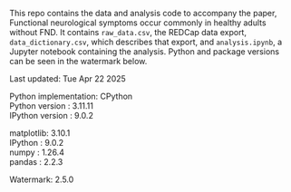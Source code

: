 This repo contains the data and analysis code to accompany the paper, Functional neurological symptoms occur commonly in healthy adults without FND. It contains `raw_data.csv`, the REDCap data export, `data_dictionary.csv`, which describes that export, and `analysis.ipynb`, a Jupyter notebook containing the analysis. Python and package versions can be seen in the watermark below.  
  
Last updated: Tue Apr 22 2025

Python implementation: CPython  
Python version       : 3.11.11  
IPython version      : 9.0.2  

matplotlib: 3.10.1  
IPython   : 9.0.2  
numpy     : 1.26.4  
pandas    : 2.2.3  
  
Watermark: 2.5.0  

